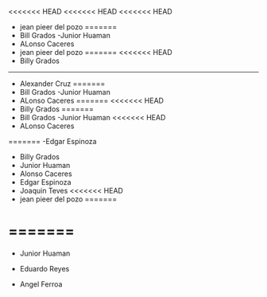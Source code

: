 <<<<<<< HEAD
<<<<<<< HEAD
<<<<<<< HEAD
- jean pieer del pozo
=======
-   Bill Grados 
-Junior Huaman
- ALonso Caceres
- jean pieer del pozo
=======
<<<<<<< HEAD
- Billy Grados
----------------------------
- Alexander Cruz 
=======
-   Bill Grados 
-Junior Huaman
- ALonso Caceres
=======
<<<<<<< HEAD
- Billy Grados
=======
-   Bill Grados 
-Junior Huaman
<<<<<<< HEAD
- ALonso Caceres

=======
-Edgar Espinoza

- Billy Grados 
- Junior Huaman
- Alonso Caceres
- Edgar Espinoza
- Joaquin Teves
<<<<<<< HEAD
- jean pieer del pozo
=======

=======
=======
- Junior Huaman
- Eduardo Reyes

- Angel Ferroa
